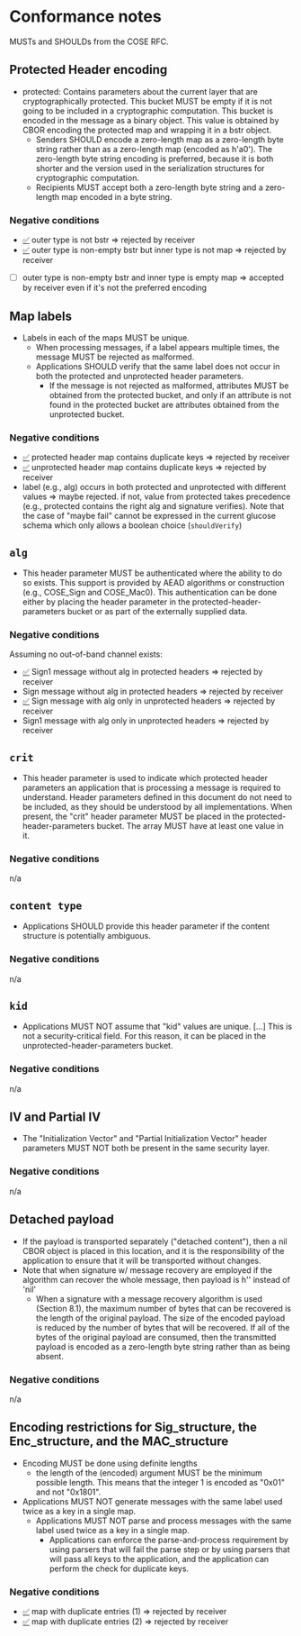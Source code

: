 # Conformance notes

MUSTs and SHOULDs from the COSE RFC.

## Protected Header encoding

* protected: Contains parameters about the current layer that are cryptographically protected. This bucket MUST be empty if it is not going to be included in a cryptographic computation. This bucket is encoded in the message as a binary object. This value is obtained by CBOR encoding the protected map and wrapping it in a bstr object.
  * Senders SHOULD encode a zero-length map as a zero-length byte string rather than as a zero-length map (encoded as h'a0'). The zero-length byte string encoding is preferred, because it is both shorter and the version used in the serialization structures for cryptographic computation.
  * Recipients MUST accept both a zero-length byte string and a zero-length map encoded in a byte string.

### Negative conditions

* [:white_check_mark:](sign1-verify-negative-0000.json) outer type is not bstr => rejected by receiver
* [:white_check_mark:](sign1-verify-negative-0001.json) outer type is non-empty bstr but inner type is not map => rejected by receiver
* [ ] outer type is non-empty bstr and inner type is empty map => accepted by receiver even if it's not the preferred encoding

## Map labels

* Labels in each of the maps MUST be unique.
  * When processing messages, if a label appears multiple times, the message MUST be rejected as malformed.
  * Applications SHOULD verify that the same label does not occur in both the protected and unprotected header parameters.
    * If the message is not rejected as malformed, attributes MUST be obtained from the protected bucket, and only if an attribute is not found in the protected bucket are attributes obtained from the unprotected bucket.

### Negative conditions

* [:white_check_mark:](sign1-verify-negative-0002.json) protected header map contains duplicate keys => rejected by receiver
* [:white_check_mark:](sign1-verify-negative-0003.json) unprotected header map contains duplicate keys => rejected by receiver
* label (e.g., alg) occurs in both protected and unprotected with different values => maybe rejected.  if not, value from protected takes precedence (e.g., protected contains the right alg and signature verifies).  Note that the case of "maybe fail" cannot be expressed in the current glucose schema which only allows a boolean choice (`shouldVerify`)

## `alg`

* This header parameter MUST be authenticated where the ability to do so exists.  This support is provided by AEAD algorithms or construction (e.g., COSE_Sign and COSE_Mac0). This authentication can be done either by placing the header parameter in the protected-header-parameters bucket or as part of the externally supplied data.

### Negative conditions

Assuming no out-of-band channel exists:
* [:white_check_mark:](sign1-verify-negative-0004.json) Sign1 message without alg in protected headers => rejected by receiver
*  Sign message without alg in protected headers => rejected by receiver
* [:white_check_mark:](sign1-verify-negative-0005.json) Sign message with alg only in unprotected headers => rejected by receiver
* Sign1 message with alg only in unprotected headers => rejected by receiver

## `crit`

* This header parameter is used to indicate which protected header parameters an application that is processing a message is required to understand. Header parameters defined in this document do not need to be included, as they should be understood by all implementations. When present, the "crit" header parameter MUST be placed in the protected-header-parameters bucket. The array MUST have at least one value in it.

### Negative conditions

n/a

## `content type`

* Applications SHOULD provide this header parameter if the content structure is potentially ambiguous.

### Negative conditions

n/a

## `kid`

* Applications MUST NOT assume that "kid" values are unique. […] This is not a security-critical field. For this reason, it can be placed in the unprotected-header-parameters bucket.

### Negative conditions

n/a

## IV and Partial IV

* The "Initialization Vector" and "Partial Initialization Vector" header parameters MUST NOT both be present in the same security layer.

### Negative conditions

n/a

## Detached payload

* If the payload is transported separately ("detached content"), then a nil CBOR object is placed in this location, and it is the responsibility of the application to ensure that it will be transported without changes.
* Note that when signature w/ message recovery are employed if the algorithm can recover the whole message, then payload is h'' instead of 'nil' 
  * When a signature with a message recovery algorithm is used (Section 8.1), the maximum number of bytes that can be recovered is the length of the original payload. The size of the encoded payload is reduced by the number of bytes that will be recovered. If all of the bytes of the original payload are consumed, then the transmitted payload is encoded as a zero-length byte string rather than as being absent.

### Negative conditions

n/a

## Encoding restrictions for Sig_structure, the Enc_structure, and the MAC_structure

* Encoding MUST be done using definite lengths
  * the length of the (encoded) argument MUST be the minimum possible length. This means that the integer 1 is encoded as "0x01" and not "0x1801".
* Applications MUST NOT generate messages with the same label used twice as a key in a single map.
  * Applications MUST NOT parse and process messages with the same label used twice as a key in a single map.
    * Applications can enforce the parse-and-process requirement by using parsers that will fail the parse step or by using parsers that will pass all keys to the application, and the application can perform the check for duplicate keys.

### Negative conditions

* [:white_check_mark:](sign1-verify-negative-0002.json) map with duplicate entries (1) => rejected by receiver
* [:white_check_mark:](sign1-verify-negative-0003.json) map with duplicate entries (2) => rejected by receiver

